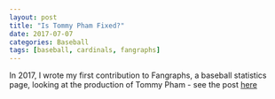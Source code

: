 ```yaml
---
layout: post
title: "Is Tommy Pham Fixed?"
date: 2017-07-07
categories: Baseball
tags: [baseball, cardinals, fangraphs]
---
```


In 2017, I wrote my first contribution to Fangraphs, a baseball statistics page, looking at the production of Tommy Pham - see the post [here](https://community.fangraphs.com/is-tommy-pham-fixed/)